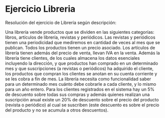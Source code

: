 Ejercicio Libreria
==================

Resolución del ejercicio de Librería según descripción:

Una librería vende productos que se dividen en las siguientes categorías: libros, artículos de librería,
revistas y periódicos.
Las revistas y periódicos tienen una periodicidad que mediremos en cantidad de veces al mes que se publican.
Todos los productos tienen un precio asociado.
Los artículos de librería tienen además del precio de venta, llevan IVA en la venta.
Además la librería tiene clientes, de los cuales almacena los datos esenciales incluyendo la dirección,
y que productos han comprado en un determinado mes y que suscripciones (a revistas o periódicos)
ha adquirido el cliente, los productos que compran los clientes se anotan en su cuenta corriente y
se les cobra a fin de mes.
La librería necesita como funcionalidad saber para un determinado mes cuánto debe cobrarle a cada cliente,
y lo mismo para un año entero.
Para los clientes registrados en el sistema hay un 5% de descuento sobre todas sus compras y
además quienes realizan una suscripción anual existe un 20% de descuento sobre el precio del producto
(revista o periódico) al cual se suscriben
(este descuento es sobre el precio del producto y no se acumula a otros descuentos).